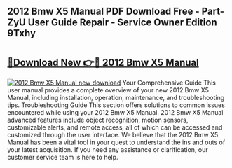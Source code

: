 ## 2012 Bmw X5 Manual PDF Download Free - Part-ZyU User Guide Repair - Service Owner Edition 9Txhy

# <h2><a href="http://bc41290.oget.top/?id=2012+Bmw+X5+Manual">🔗Download New 👉🔴 2012 Bmw X5 Manual</a></h2>

[![2012 Bmw X5 Manual new download](https://i.imgur.com/5g1atiW.png)](http://bc41290.oget.top/?id=2012+Bmw+X5+Manual)
Your Comprehensive Guide This user manual provides a complete overview of your new 2012 Bmw X5 Manual, including installation, operation, maintenance, and troubleshooting tips. Troubleshooting Guide This section offers solutions to common issues encountered while using your 2012 Bmw X5 Manual. 2012 Bmw X5 Manual advanced features include object recognition, motion sensors, customizable alerts, and remote access, all of which can be accessed and customized through the user interface. We believe that the 2012 Bmw X5 Manual has been a vital tool in your quest to understand the ins and outs of your latest acquisition. If you need any assistance or clarification, our customer service team is here to help.
